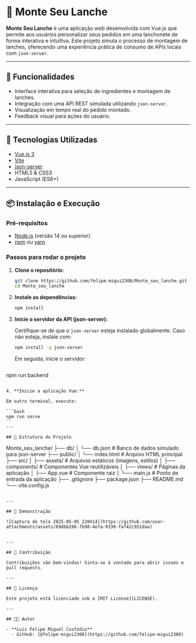 
# 🍔 Monte Seu Lanche

**Monte Seu Lanche** é uma aplicação web desenvolvida com Vue.js que permite aos usuários personalizar seus pedidos em uma lanchonete de forma interativa e intuitiva. Este projeto simula o processo de montagem de lanches, oferecendo uma experiência prática de consumo de APIs locais com `json-server`.

---

## 🚀 Funcionalidades

- Interface interativa para seleção de ingredientes e montagem de lanches.
- Integração com uma API REST simulada utilizando `json-server`.
- Visualização em tempo real do pedido montado.
- Feedback visual para ações do usuário.

---

## 🧰 Tecnologias Utilizadas

- [Vue.js 3](https://vuejs.org/)
- [Vite](https://vitejs.dev/)
- [json-server](https://github.com/typicode/json-server)
- HTML5 & CSS3
- JavaScript (ES6+)

---

## 📦 Instalação e Execução

### Pré-requisitos

- [Node.js](https://nodejs.org/) (versão 14 ou superior)
- [npm](https://www.npmjs.com/) ou [yarn](https://yarnpkg.com/)

### Passos para rodar o projeto

1. **Clone o repositório:**

   ```bash
   git clone https://github.com/felipe-migui2308/Monte_seu_lanche.git
   cd Monte_seu_lanche
   ```

2. **Instale as dependências:**

   ```bash
   npm install
   ```

3. **Inicie o servidor da API (json-server):**

   Certifique-se de que o `json-server` esteja instalado globalmente. Caso não esteja, instale com:

   ```bash
   npm install -g json-server
   ```

   Em seguida, inicie o servidor:

   ```bash
  npm run backend
   ```

4. **Inicie a aplicação Vue:**

   Em outro terminal, execute:

   ```bash
   npm run serve
   ``
---

## 📁 Estrutura do Projeto

```
Monte_seu_lanche/
├── db/
│   └── db.json           # Banco de dados simulado para json-server
├── public/
│   └── index.html        # Arquivo HTML principal
├── src/
│   ├── assets/           # Arquivos estáticos (imagens, estilos)
│   ├── components/       # Componentes Vue reutilizáveis
│   ├── views/            # Páginas da aplicação
│   ├── App.vue           # Componente raiz
│   └── main.js           # Ponto de entrada da aplicação
├── .gitignore
├── package.json
├── README.md
└── vite.config.js
```

---

## 📸 Demonstração

![Captura de tela 2025-05-05 220414](https://github.com/user-attachments/assets/69dbb296-7b90-4e7a-9330-fa742c951daa)


---

## 🤝 Contribuição

Contribuições são bem-vindas! Sinta-se à vontade para abrir issues e pull requests.

---

## 📄 Licença

Este projeto está licenciado sob a [MIT License](LICENSE).

---

## 👨‍💻 Autor

- **Luiz Felipe Miguel Custódio**
  - GitHub: [@felipe-migui2308](https://github.com/felipe-migui2308)
